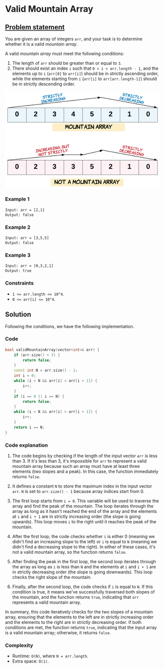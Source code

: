 # Valid Mountain Array

## [Problem statement](https://leetcode.com/problems/valid-mountain-array/)

You are given an array of integers `arr`, and your task is to determine whether it is a valid *mountain array*.

A valid *mountain array* must meet the following conditions:

1. The length of `arr` should be greater than or equal to `3`.
2. There should exist an index `i` such that `0 < i < arr.length - 1`, and the elements up to `i` (`arr[0]` to `arr[i]`) should be in strictly ascending order, while the elements starting from `i` (`arr[i]` to `arr[arr.length-1]`) should be in strictly descending order.

![Mountain array](01_ARR_941_hint_valid_mountain_array.png)

### Example 1
```text
Input: arr = [2,1]
Output: false
```

### Example 2
```text
Input: arr = [3,5,5]
Output: false
```

### Example 3
```text
Input: arr = [0,3,2,1]
Output: true
``` 

### Constraints

* `1 <= arr.length <= 10^4`.
* `0 <= arr[i] <= 10^4`.

## Solution

Following the conditions, we have the following implementation.

### Code
```cpp
bool validMountainArray(vector<int>& arr) {
    if (arr.size() < 3) {
        return false;
    }
    const int N = arr.size() - 1;
    int i = 0;
    while (i < N && arr[i] < arr[i + 1]) {
        i++;
    }
    if (i == 0 || i == N) {
        return false;
    }
    while (i < N && arr[i] > arr[i + 1]) {
        i++;
    }
    return i == N;
}
```

### Code explanation

1. The code begins by checking if the length of the input vector `arr` is less than 3. If it's less than 3, it's impossible for `arr` to represent a valid mountain array because such an array must have at least three elements (two slopes and a peak). In this case, the function immediately returns `false`.

2. It defines a constant `N` to store the maximum index in the input vector `arr`. `N` is set to `arr.size() - 1` because array indices start from 0.

3. The first loop starts from `i = 0`. This variable will be used to traverse the array and find the peak of the mountain. The loop iterates through the array as long as it hasn't reached the end of the array and the elements at `i` and `i + 1` are in strictly increasing order (the slope is going upwards). This loop moves `i` to the right until it reaches the peak of the mountain.

4. After the first loop, the code checks whether `i` is either 0 (meaning we didn't find an increasing slope to the left) or `i` is equal to `N` (meaning we didn't find a decreasing slope to the right). In either of these cases, it's not a valid mountain array, so the function returns `false`.

5. After finding the peak in the first loop, the second loop iterates through the array as long as `i` is less than `N` and the elements at `i` and `i + 1` are in strictly decreasing order (the slope is going downwards). This loop checks the right slope of the mountain.

6. Finally, after the second loop, the code checks if `i` is equal to `N`. If this condition is true, it means we've successfully traversed both slopes of the mountain, and the function returns `true`, indicating that `arr` represents a valid mountain array.

In summary, this code iteratively checks for the two slopes of a mountain array, ensuring that the elements to the left are in strictly increasing order and the elements to the right are in strictly decreasing order. If both conditions are met, the function returns `true`, indicating that the input array is a valid mountain array; otherwise, it returns `false`.

### Complexity
* Runtime: `O(N)`, where `N = arr.length`.
* Extra space: `O(1)`.
